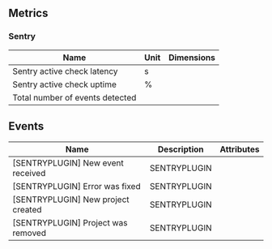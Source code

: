 ## Metrics

### Sentry 

| Name | Unit | Dimensions |
|------|------|------------|
| Sentry active check latency | s |  |
| Sentry active check uptime | % |  |
| Total number of events detected |  |  |

## Events

| Name | Description | Attributes |
|------|-------------|------------|
| [SENTRYPLUGIN] New event received | SENTRYPLUGIN |  |
| [SENTRYPLUGIN] Error was fixed | SENTRYPLUGIN |  |
| [SENTRYPLUGIN] New project created | SENTRYPLUGIN |  |
| [SENTRYPLUGIN] Project was removed | SENTRYPLUGIN |  |

